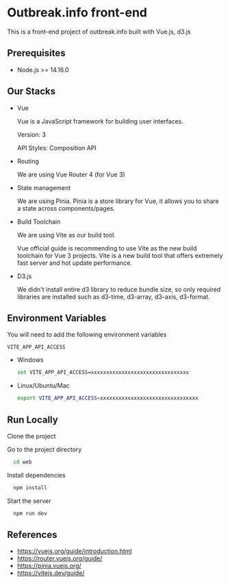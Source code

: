 
# Outbreak.info front-end

This is a front-end project of outbreak.info built with Vue.js, d3.js



## Prerequisites
- Node.js >= 14.16.0
## Our Stacks
- Vue

  Vue is a JavaScript framework for building user   interfaces.
  
  Version: 3
  
  API Styles: Composition API

- Routing
  
  We are using Vue Router 4 (for Vue 3)
- State management

  We are using Pinia. Pinia is a store library for Vue, it allows you to share a state across components/pages.
- Build Toolchain

  We are using Vite as our build tool.

  Vue official guide is recommending to use Vite as the new build toolchain for Vue 3 projects. Vite is a new build tool that offers extremely  fast server and hot update performance.
- D3.js

  We didn't install entire d3 library to reduce bundle size, so only required libraries are installed such as d3-time, d3-array, d3-axis, d3-format.
  




## Environment Variables

You will need to add the following environment variables

`VITE_APP_API_ACCESS`

- Windows
  ``` bash
  set VITE_APP_API_ACCESS=xxxxxxxxxxxxxxxxxxxxxxxxxxxxxxxx
  ```
- Linux/Ubuntu/Mac
  ``` bash
  export VITE_APP_API_ACCESS=xxxxxxxxxxxxxxxxxxxxxxxxxxxxxxxx
  ```
    


## Run Locally

Clone the project

Go to the project directory

```bash
  cd web
```

Install dependencies

```bash
  npm install
```

Start the server

```bash
  npm run dev
```


## References
- https://vuejs.org/guide/introduction.html
- https://router.vuejs.org/guide/
- https://pinia.vuejs.org/
- https://vitejs.dev/guide/